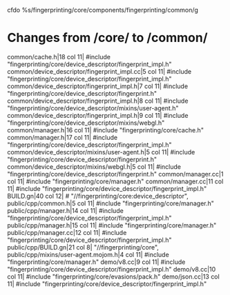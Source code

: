cfdo %s/fingerprinting\/core/components\/fingerprinting\/common/g




# Changes from /core/ to /common/

common/cache.h|18 col 11| #include "fingerprinting/core/device_descriptor/fingerprint_impl.h"
common/device_descriptor/fingerprint_impl.cc|5 col 11| #include "fingerprinting/core/device_descriptor/fingerprint_impl.h"
common/device_descriptor/fingerprint_impl.h|7 col 11| #include "fingerprinting/core/device_descriptor/fingerprint.h"
common/device_descriptor/fingerprint_impl.h|8 col 11| #include "fingerprinting/core/device_descriptor/mixins/user-agent.h"
common/device_descriptor/fingerprint_impl.h|9 col 11| #include "fingerprinting/core/device_descriptor/mixins/webgl.h"
common/manager.h|16 col 11| #include "fingerprinting/core/cache.h"
common/manager.h|17 col 11| #include "fingerprinting/core/device_descriptor/fingerprint_impl.h"
common/device_descriptor/mixins/user-agent.h|5 col 11| #include "fingerprinting/core/device_descriptor/fingerprint.h"
common/device_descriptor/mixins/webgl.h|5 col 11| #include "fingerprinting/core/device_descriptor/fingerprint.h"
common/manager.cc|1 col 11| #include "fingerprinting/core/manager.h"
common/manager.cc|11 col 11| #include "fingerprinting/core/device_descriptor/fingerprint_impl.h"
BUILD.gn|40 col 12| #       "//fingerprinting/core:device_descriptor",
public/cpp/common.h|5 col 11| #include "fingerprinting/core/manager.h"
public/cpp/manager.h|14 col 11| #include "fingerprinting/core/device_descriptor/fingerprint_impl.h"
public/cpp/manager.h|15 col 11| #include "fingerprinting/core/manager.h"
public/cpp/manager.cc|12 col 11| #include "fingerprinting/core/device_descriptor/fingerprint_impl.h"
public/cpp/BUILD.gn|21 col 8| "//fingerprinting/core",
public/cpp/mixins/user-agent.mojom.h|4 col 11| #include "fingerprinting/core/manager.h"
demo/v8.cc|9 col 11| #include "fingerprinting/core/device_descriptor/fingerprint_impl.h"
demo/v8.cc|10 col 11| #include "fingerprinting/core/evasions/pack.h"
demo/json.cc|13 col 11| #include "fingerprinting/core/device_descriptor/fingerprint_impl.h"

